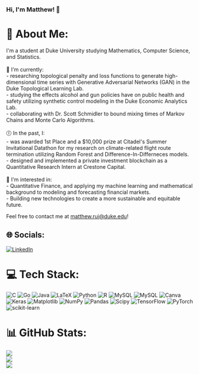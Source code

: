 ### Hi, I'm Matthew! 👋

# 💫 About Me:
I'm a student at Duke University studying Mathematics, Computer Science, and Statistics. <br><br>🌱 I'm currently:<br>- researching topological penalty and loss functions to generate high-dimensional time series with Generative Adversarial Networks (GAN) in the Duke Topological Learning Lab.<br>- studying the effects alcohol and gun policies have on public health and safety utilizing synthetic control modeling in the Duke Economic Analytics Lab.<br>- collaborating with Dr. Scott Schmidler to bound mixing times of Markov Chains and Monte Carlo Algorithms.<br><br>🕕 In the past, I:<br>- was awarded 1st Place and a $10,000 prize at Citadel's Summer Invitational Datathon for my research on climate-related flight route termination utilizing Random Forest and Difference-In-Differneces models.<br>- designed and implemented a private investment blockchain as a Quantitative Research Intern at Crestone Capital.<br><br>🧠 I'm interested in:<br>- Quantitative Finance, and applying my machine learning and mathematical background to modeling and forecasting financial markets.<br>- Building new technologies to create a more sustainable and equitable future.

Feel free to contact me at matthew.rui@duke.edu!

## 🌐 Socials:
[![LinkedIn](https://img.shields.io/badge/LinkedIn-%230077B5.svg?logo=linkedin&logoColor=white)](https://linkedin.com/in/matthewrui) 

# 💻 Tech Stack:
![C](https://img.shields.io/badge/c-%2300599C.svg?style=flat&logo=c&logoColor=white) ![Go](https://img.shields.io/badge/go-%2300ADD8.svg?style=flat&logo=go&logoColor=white) ![Java](https://img.shields.io/badge/java-%23ED8B00.svg?style=flat&logo=openjdk&logoColor=white) ![LaTeX](https://img.shields.io/badge/latex-%23008080.svg?style=flat&logo=latex&logoColor=white) ![Python](https://img.shields.io/badge/python-3670A0?style=flat&logo=python&logoColor=ffdd54) ![R](https://img.shields.io/badge/r-%23276DC3.svg?style=flat&logo=r&logoColor=white) ![MySQL](https://img.shields.io/badge/mysql-%2300000f.svg?style=flat&logo=mysql&logoColor=white) ![MySQL](https://img.shields.io/badge/mysql-%2300000f.svg?style=flat&logo=mysql&logoColor=white) ![Canva](https://img.shields.io/badge/Canva-%2300C4CC.svg?style=flat&logo=Canva&logoColor=white) ![Keras](https://img.shields.io/badge/Keras-%23D00000.svg?style=flat&logo=Keras&logoColor=white) ![Matplotlib](https://img.shields.io/badge/Matplotlib-%23ffffff.svg?style=flat&logo=Matplotlib&logoColor=black) ![NumPy](https://img.shields.io/badge/numpy-%23013243.svg?style=flat&logo=numpy&logoColor=white) ![Pandas](https://img.shields.io/badge/pandas-%23150458.svg?style=flat&logo=pandas&logoColor=white) ![Scipy](https://img.shields.io/badge/SciPy-%230C55A5.svg?style=flat&logo=scipy&logoColor=%white) ![TensorFlow](https://img.shields.io/badge/TensorFlow-%23FF6F00.svg?style=flat&logo=TensorFlow&logoColor=white) ![PyTorch](https://img.shields.io/badge/PyTorch-%23EE4C2C.svg?style=flat&logo=PyTorch&logoColor=white) ![scikit-learn](https://img.shields.io/badge/scikit--learn-%23F7931E.svg?style=flat&logo=scikit-learn&logoColor=white)
# 📊 GitHub Stats:
![](https://github-readme-stats.vercel.app/api?username=mrui0905&theme=onedark&hide_border=false&include_all_commits=true&count_private=true)<br/>
![](https://github-readme-streak-stats.herokuapp.com/?user=mrui0905&theme=onedark&hide_border=false)<br/>
![](https://github-readme-stats.vercel.app/api/top-langs/?username=mrui0905&theme=onedark&hide_border=false&include_all_commits=true&count_private=true&layout=compact)

<!-- Proudly created with GPRM ( https://gprm.itsvg.in ) -->
